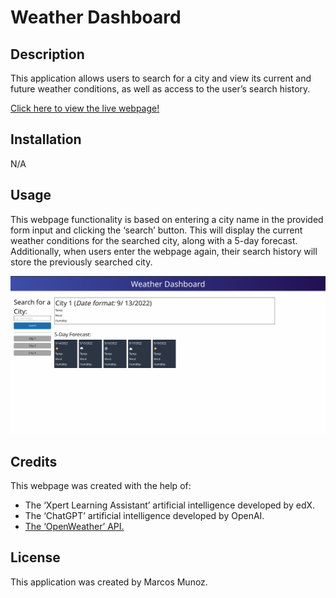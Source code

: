 # Weather Dashboard

## Description

This application allows users to search for a city and view its current and future weather conditions, as well as access to the user’s search history.

[Click here to view the live webpage!](https://marcusmr15.github.io/weather-dashboard/)

## Installation

N/A

## Usage

This webpage functionality is based on entering a city name in the provided form input and clicking the ‘search’ button. This will display the current weather conditions for the searched city, along with a 5-day forecast.
Additionally, when users enter the webpage again, their search history will store the previously searched city.

![Screenshot of the general overview of the webpage](/assets/images/weather-dashboard-preview.png)

## Credits

This webpage was created with the help of:
* The ‘Xpert Learning Assistant’ artificial intelligence developed by edX.
* The ‘ChatGPT’ artificial intelligence developed by OpenAI.
* [The ‘OpenWeather’ API.](https://openweathermap.org/forecast5)

## License

This application was created by Marcos Munoz.
